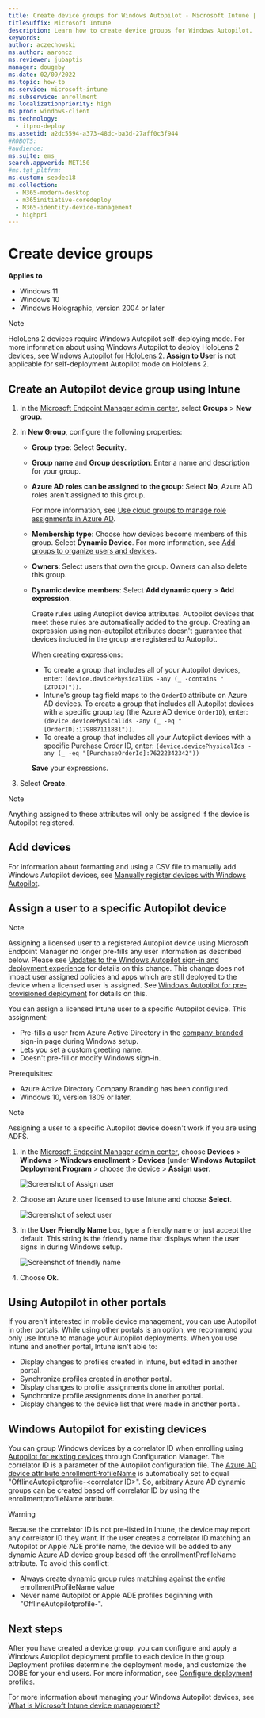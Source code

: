 ```yaml
---
title: Create device groups for Windows Autopilot - Microsoft Intune | Microsoft Docs
titleSuffix: Microsoft Intune
description: Learn how to create device groups for Windows Autopilot.
keywords: 
author: aczechowski
ms.author: aaroncz
ms.reviewer: jubaptis
manager: dougeby
ms.date: 02/09/2022
ms.topic: how-to
ms.service: microsoft-intune
ms.subservice: enrollment
ms.localizationpriority: high
ms.prod: windows-client
ms.technology: 
  - itpro-deploy
ms.assetid: a2dc5594-a373-48dc-ba3d-27aff0c3f944
#ROBOTS: 
#audience: 
ms.suite: ems
search.appverid: MET150
#ms.tgt_pltfrm: 
ms.custom: seodec18
ms.collection: 
  - M365-modern-desktop
  - m365initiative-coredeploy
  - M365-identity-device-management
  - highpri
---
```


# Create device groups

**Applies to**

- Windows 11
- Windows 10
- Windows Holographic, version 2004 or later

> [!NOTE]
> HoloLens 2 devices require Windows Autopilot self-deploying mode. For more information about using Windows Autopilot to deploy HoloLens 2 devices, see [Windows Autopilot for HoloLens 2](/hololens/hololens2-autopilot). **Assign to User** is not applicable for self-deployment Autopilot mode on Hololens 2.


## Create an Autopilot device group using Intune

1. In the [Microsoft Endpoint Manager admin center](https://go.microsoft.com/fwlink/?linkid=2109431), select **Groups** > **New group**.
2. In **New Group**, configure the following properties:

    - **Group type**: Select **Security**.
    - **Group name** and **Group description**: Enter a name and description for your group.
    - **Azure AD roles can be assigned to the group**: Select **No**, Azure AD roles aren't assigned to this group.

      For more information, see [Use cloud groups to manage role assignments in Azure AD](/azure/active-directory/roles/groups-concept).

    - **Membership type**: Choose how devices become members of this group. Select **Dynamic Device**. For more information, see [Add groups to organize users and devices](../intune/fundamentals/groups-add.md).
    - **Owners**: Select users that own the group. Owners can also delete this group.
    - **Dynamic device members**: Select **Add dynamic query** > **Add expression**.

      Create rules using Autopilot device attributes. Autopilot devices that meet these rules are automatically added to the group. Creating an expression using non-autopilot attributes doesn't guarantee that devices included in the group are registered to Autopilot.

      When creating expressions:
      
      - To create a group that includes all of your Autopilot devices, enter: `(device.devicePhysicalIDs -any (_ -contains "[ZTDID]"))`.
      - Intune's group tag field maps to the `OrderID` attribute on Azure AD devices. To create a group that includes all Autopilot devices with a specific group tag (the Azure AD device `OrderID`), enter: `(device.devicePhysicalIds -any (_ -eq "[OrderID]:179887111881"))`.
      - To create a group that includes all your Autopilot devices with a specific Purchase Order ID, enter: `(device.devicePhysicalIds -any (_ -eq "[PurchaseOrderId]:76222342342"))`
 
      **Save** your expressions.

3. Select **Create**.

> [!NOTE]
> Anything assigned to these attributes will only be assigned if the device is Autopilot registered.

## Add devices

For information about formatting and using a CSV file to manually add Windows Autopilot devices, see [Manually register devices with Windows Autopilot](add-devices.md).

## Assign a user to a specific Autopilot device

> [!NOTE]
> Assigning a licensed user to a registered Autopilot device using Microsoft Endpoint Manager no longer pre-fills any user information as described below. Please see [Updates to the Windows Autopilot sign-in and deployment experience](https://techcommunity.microsoft.com/t5/intune-customer-success/updates-to-the-windows-autopilot-sign-in-and-deployment/ba-p/2848452) for details on this change. This change does not impact user assigned policies and apps which are still deployed to the device when a licensed user is assigned. See [Windows Autopilot for pre-provisioned deployment](./pre-provision.md#preparation) for details on this.

You can assign a licensed Intune user to a specific Autopilot device. This assignment:
- Pre-fills a user from Azure Active Directory in the [company-branded](/azure/active-directory/fundamentals/customize-branding) sign-in page during Windows setup.
- Lets you set a custom greeting name.
- Doesn't pre-fill or modify Windows sign-in.

Prerequisites: 
- Azure Active Directory Company Branding has been configured.
- Windows 10, version 1809 or later.

> [!NOTE]
> Assigning a user to a specific Autopilot device doesn't work if you are using ADFS.

1. In the [Microsoft Endpoint Manager admin center](https://go.microsoft.com/fwlink/?linkid=2109431), choose **Devices** > **Windows** > **Windows enrollment** > **Devices** (under **Windows Autopilot Deployment Program** > choose the device > **Assign user**.

    ![Screenshot of Assign user](./media/enrollment-autopilot/assign-user.png)

2. Choose an Azure user licensed to use Intune and choose **Select**.

    ![Screenshot of select user](./media/enrollment-autopilot/select-user.png)

3. In the **User Friendly Name** box, type a friendly name or just accept the default. This string is the friendly name that displays when the user signs in during Windows setup.

    ![Screenshot of friendly name](./media/enrollment-autopilot/friendly-name.png)

4. Choose **Ok**.

## Using Autopilot in other portals

If you aren't interested in mobile device management, you can use Autopilot in other portals. While using other portals is an option, we recommend you only use Intune to manage your Autopilot deployments. When you use Intune and another portal, Intune isn't able to: 

- Display changes to profiles created in Intune, but edited in another portal.
- Synchronize profiles created in another portal.
- Display changes to profile assignments done in another portal.
- Synchronize profile assignments done in another portal.
- Display changes to the device list that were made in another portal.

## Windows Autopilot for existing devices

You can group Windows devices by a correlator ID when enrolling using [Autopilot for existing devices](https://techcommunity.microsoft.com/t5/Windows-IT-Pro-Blog/New-Windows-Autopilot-capabilities-and-expanded-partner-support/ba-p/260430) through Configuration Manager. The correlator ID is a parameter of the Autopilot configuration file. The [Azure AD device attribute enrollmentProfileName](/azure/active-directory/users-groups-roles/groups-dynamic-membership#rules-for-devices) is automatically set to equal "OfflineAutopilotprofile-\<correlator ID\>". So, arbitrary Azure AD dynamic groups can be created based off correlator ID by using the enrollmentprofileName attribute.

>[!WARNING] 
> Because the correlator ID is not pre-listed in Intune, the device may report any correlator ID they want. If the user creates a correlator ID matching an Autopilot or Apple ADE profile name, the device will be added to any dynamic Azure AD device group based off the enrollmentProfileName attribute. To avoid this conflict:
> - Always create dynamic group rules matching against the *entire* enrollmentProfileName value
> - Never name Autopilot or Apple ADE profiles beginning with "OfflineAutopilotprofile-".

## Next steps

After you have created a device group, you can configure and apply a Windows Autopilot deployment profile to each device in the group. Deployment profiles determine the deployment mode, and customize the OOBE for your end users. For more information, see [Configure deployment profiles](profiles.md).

For more information about managing your Windows Autopilot devices, see [What is Microsoft Intune device management?](../intune/remote-actions/device-management.md)
